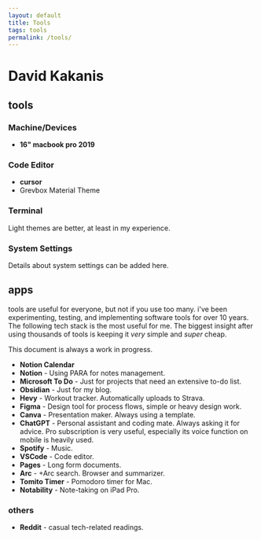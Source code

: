 ```yaml
---
layout: default
title: Tools
tags: tools
permalink: /tools/
---
```


# David Kakanis

## tools

<div class="container">
  <div class="box">
    <h3>Machine/Devices</h3>
    <ul>
      <li><strong>16" macbook pro 2019</strong></li>
    </ul>
  </div>

  <div class="box">
    <h3>Code Editor</h3>
    <ul>
      <li><strong>cursor</strong></li>
      <li>Grevbox Material Theme</li>
    </ul>
  </div>

  <div class="box">
    <h3>Terminal</h3>
    <p>Light themes are better, at least in my experience.</p>
  </div>

  <div class="box">
    <h3>System Settings</h3>
    <p>Details about system settings can be added here.</p>
  </div>
</div>

## apps

<p>tools are useful for everyone, but not if you use too many. i've been experimenting, testing, and implementing software tools for over 10 years. The following tech stack is the most useful for me. The biggest insight after using thousands of tools is keeping it <em>very</em> simple and <em>super</em> cheap.</p>

<p>This document is always a work in progress.</p>

<div class="container">
  <div class="box">
    <ul>
      <li><strong>Notion Calendar</strong></li>
      <li><strong>Notion</strong> - Using PARA for notes management.</li>
      <li><strong>Microsoft To Do</strong> - Just for projects that need an extensive to-do list.</li>
      <li><strong>Obsidian</strong> - Just for my blog.</li>
      <li><strong>Hevy</strong> - Workout tracker. Automatically uploads to Strava.</li>
      <li><strong>Figma</strong> - Design tool for process flows, simple or heavy design work.</li>
      <li><strong>Canva</strong> - Presentation maker. Always using a template.</li>
      <li><strong>ChatGPT</strong> - Personal assistant and coding mate. Always asking it for advice. Pro subscription is very useful, especially its voice function on mobile is heavily used.</li>
      <li><strong>Spotify</strong> - Music.</li>
      <li><strong>VSCode</strong> - Code editor.</li>
      <li><strong>Pages</strong> - Long form documents.</li>
      <li><strong>Arc</strong> - +Arc search. Browser and summarizer.</li>
      <li><strong>Tomito Timer</strong> - Pomodoro timer for Mac.</li>
      <li><strong>Notability</strong> - Note-taking on iPad Pro.</li>
    </ul>
  </div>
</div>

### others
<div class="container">
  <div class="box">
    <ul>
      <li><strong>Reddit</strong> - casual tech-related readings.</li>
    </ul>
  </div>
</div>

